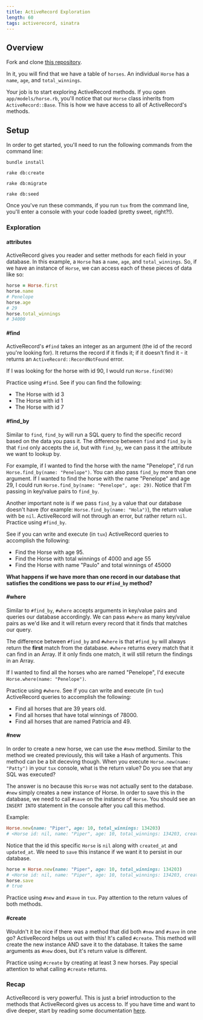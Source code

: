 ```yaml
---
title: ActiveRecord Exploration
length: 60
tags: activerecord, sinatra
---
```


## Overview

Fork and clone [this repository](https://github.com/turingschool/activerecord_exploration).

In it, you will find that we have a table of `horses`. An individual `Horse` has a `name`, `age`, and `total_winnings`.

Your job is to start exploring ActiveRecord methods. If you open `app/models/horse.rb`, you'll notice that our `Horse` class inherits from `ActiveRecord::Base`. This is how we have access to all of ActiveRecord's methods.

## Setup
In order to get started, you'll need to run the following commands from the command line:

`bundle install`

`rake db:create`

`rake db:migrate`

`rake db:seed`

Once you've run these commands, if you run `tux` from the command line, you'll enter a console with your code loaded (pretty sweet, right?!).

### Exploration

#### attributes
ActiveRecord gives you reader and setter methods for each field in your database. In this example, a `Horse` has a `name`, `age`, and `total_winnings`. So, if we have an instance of `Horse`, we can access each of these pieces of data like so:

```ruby
horse = Horse.first
horse.name
# Penelope
horse.age
# 29
horse.total_winnings
# 34000
```

#### #find

ActiveRecord's `#find` takes an integer as an argument (the id of the record you're looking for). It returns the record if it finds it; if it doesn't find it - it returns an `ActiveRecord::RecordNotFound` error.

If I was looking for the horse with id 90, I would run `Horse.find(90)`

Practice using `#find`. See if you can find the following:

- The Horse with id 3
- The Horse with id 1
- The Horse with id 7

#### #find_by

Similar to `find`, `find_by` will run a SQL query to find the specific record based on the data you pass it. The difference between `find` and `find_by` is that `find` only accepts the `id`, but with `find_by`, we can pass it the attribute we want to lookup by.

For example, if I wanted to find the horse with the name "Penelope", I'd run `Horse.find_by(name: "Penelope")`. You can also pass `find_by` more than one argument. If I wanted to find the horse with the name "Penelope" and age 29, I could run `Horse.find_by(name: "Penelope", age: 29)`. Notice that I'm passing in key/value pairs to `find_by`.

Another important note is if we pass `find_by` a value that our database doesn't have (for example: `Horse.find_by(name: "Hola")`), the return value with be `nil`. ActiveRecord will not through an error, but rather return `nil`.
Practice using `#find_by`.

See if you can write and execute (in `tux`) ActiveRecord queries to accomplish the following:

- Find the Horse with age 95.
- Find the Horse with total winnings of 4000 and age 55
- Find the Horse with name "Paulo" and total winnings of 45000

**What happens if we have more than one record in our database that satisfies the conditions we pass to our `#find_by` method?**

#### #where

Similar to `#find_by`, `#where` accepts arguments in key/value pairs and queries our database accordingly. We can pass `#where` as many key/value pairs as we'd like and it will return every record that it finds that matches our query.

The difference between `#find_by` and `#where` is that `#find_by` will always return the **first** match from the database. `#where` returns every match that it can find in an Array. If it only finds one match, it will still return the findings in an Array.

If I wanted to find all the horses who are named "Penelope", I'd execute `Horse.where(name: "Penelope")`.

Practice using `#where`. See if you can write and execute (in `tux`) ActiveRecord queries to accomplish the following:

- Find all horses that are 39 years old.
- Find all horses that have total winnings of 78000.
- Find all horses that are named Patricia and 49.

#### #new

In order to create a new horse, we can use the `#new` method. Similar to the method we created previously, this will take a Hash of arguments. This method can be a bit deceving though. When you execute `Horse.new(name: "Patty")` in your `tux` console, what is the return value? Do you see that any SQL was executed?

The answer is no because this `Horse` was not actually sent to the database. `#new` simply creates a new instance of Horse. In order to save this in the database, we need to call `#save` on the instance of `Horse`. You should see an `INSERT INTO` statement in the console after you call this method.

Example:

```ruby
Horse.new(name: "Piper", age: 10, total_winnings: 134203)
# <Horse id: nil, name: "Piper", age: 10, total_winnings: 134203, created_at: nil, updated_at: nil>
```

Notice that the id this specific `Horse` is `nil` along with `created_at` and `updated_at`. We need to `save` this instance if we want it to persist in our database.

```ruby
horse = Horse.new(name: "Piper", age: 10, total_winnings: 134203)
# <Horse id: nil, name: "Piper", age: 10, total_winnings: 134203, created_at: nil, updated_at: nil>
horse.save
# true
```

Practice using `#new` and `#save` in `tux`. Pay attention to the return values of both methods.

#### #create

Wouldn't it be nice if there was a method that did both `#new` and `#save` in one go? ActiveRecord helps us out with this! It's called `#create`. This method will create the new instance AND save it to the database. It takes the same arguments as `#new` does, but it's return value is different.

Practice using `#create` by creating at least 3 new horses. Pay special attention to what calling `#create` returns.

### Recap
ActiveRecord is very powerful. This is just a brief introduction to the methods that ActiveRecord gives us access to. If you have time and want to dive deeper, start by reading some documentation [here](http://guides.rubyonrails.org/active_record_querying.html).
